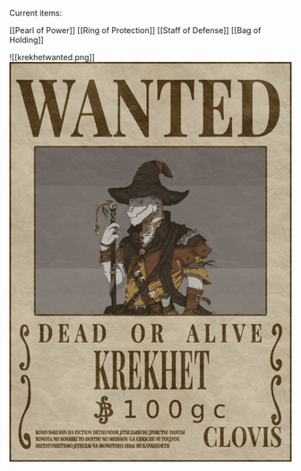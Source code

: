 

Current items:

[[Pearl of Power]]
[[Ring of Protection]]
[[Staff of Defense]]
[[Bag of Holding]]

![[krekhetwanted.png]]
<img src="/assets/krekhetwanted.png"/>
